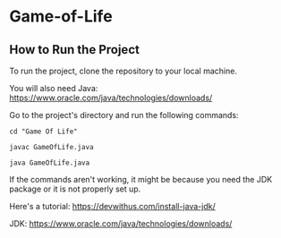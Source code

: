 # Game-of-Life

## How to Run the Project

To run the project, clone the repository to your local machine. 

You will also need Java: https://www.oracle.com/java/technologies/downloads/

Go to the project's directory and run the following commands:

`cd "Game Of Life"`

`javac GameOfLife.java`

`java GameOfLife.java`

If the commands aren't working, it might be because you need the JDK package or it is not properly set up. 

Here's a tutorial: https://devwithus.com/install-java-jdk/

JDK: https://www.oracle.com/java/technologies/downloads/
